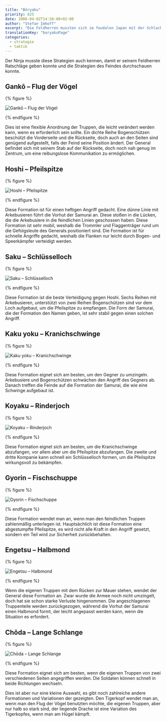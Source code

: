 ```yaml
---
title: "Bōryaku"
priority: 625
date: 2006-04-02T14:58:00+02:00
author: "Stefan Imhoff"
excerpt: "Die Feldherren mussten sich im feudalen Japan mit der Schlachtstrategie und Schlachtformationen auskennen. Dazu gehörten auch Befehle, Trommel- und Flaggensignale. Außerdem kannte sich jeder Feldherr bestens mit den Lehren von Sun Tzu aus."
translationKey: "boryakuPage"
categories:
  - strategie
  - taktik
---
```


Der Ninja musste diese Strategien auch kennen, damit er seinem Feldherren Ratschläge geben konnte und die Strategien des Feindes durchschauen konnte.

## Gankō – Flug der Vögel

{% figure %}

![Gankō – Flug der Vögel](/assets/images/book/formationen-ganko.svg)

{% endfigure %}

Dies ist eine flexible Anordnung der Truppen, die leicht verändert werden kann, wenn es erforderlich sein sollte. Ein dichte Reihe Bogenschützen beschützt die Vorderseite und die Rückseite, doch auch an den Seiten sind genügend aufgestellt, falls der Feind seine Position ändert. Der General befindet sich mit seinem Stab auf der Rückseite, doch noch nah genug im Zentrum, um eine reibungslose Kommunikation zu ermöglichen.

## Hoshi – Pfeilspitze

{% figure %}

![Hoshi – Pfeilspitze](/assets/images/book/formationen-hoshi.svg)

{% endfigure %}

Diese Formation ist für einen heftigen Angriff gedacht. Eine dünne Linie mit Arkebusieren führt die Vorhut der Samurai an. Diese stoßen in die Lücken, die die Arkebusiere in die feindlichen Linien geschossen haben. Diese Formation ist sehr mobil, weshalb die Trommler und Flaggenträger rund um die Gefolgsleute des Generals positioniert sind. Die Formation ist für schnelle Angriffe gedacht, weshalb die Flanken nur leicht durch Bogen- und Speerkämpfer verteidigt werden.

## Saku – Schlüsselloch

{% figure %}

![Saku – Schlüsselloch](/assets/images/book/formationen-saku.svg)

{% endfigure %}

Diese Formation ist die beste Verteidigung gegen Hoshi. Sechs Reihen mit Arkebusieren, unterstützt von zwei Reihen Bogenschützen sind vor dem Loch aufgebaut, um die Pfeilspitze zu empfangen. Die Form der Samurai, die der Formation den Namen geben, ist sehr stabil gegen einen solchen Angriff.

## Kaku yoku – Kranichschwinge

{% figure %}

![Kaku yoku – Kranichschwinge](/assets/images/book/formationen-kakuyoku.svg)

{% endfigure %}

Diese Formation eignet sich am besten, um den Gegner zu umzingeln. Arkebusiere und Bogenschützen schwächen den Angriff des Gegners ab. Danach treffen die Feinde auf die Formation der Samurai, die wie eine Schwinge aufgebaut ist.

## Koyaku – Rinderjoch

{% figure %}

![Koyaku – Rinderjoch](/assets/images/book/formationen-koyaku.svg)

{% endfigure %}

Diese Formation eignet sich am besten, um die Kranichschwinge abzufangen, vor allem aber um die Pfeilspitze abzufangen. Die zweite und dritte Kompanie kann schnell ein Schlüsselloch formen, um die Pfeilspitze wirkungsvoll zu bekämpfen.

## Gyorin – Fischschuppe

{% figure %}

![Gyorin – Fischschuppe](/assets/images/book/formationen-gyorin.svg)

{% endfigure %}

Diese Formation wendet man an, wenn man den feindlichen Truppen zahlenmäßig unterlegen ist. Hauptsächlich ist diese Formation eine abgestumpfte Pfeilspitze, es wird nicht alle Kraft in den Angriff gesetzt, sondern ein Teil wird zur Sicherheit zurückbehalten.

## Engetsu – Halbmond

{% figure %}

![Engetsu – Halbmond](/assets/images/book/formationen-engetsu.svg)

{% endfigure %}

Wenn die eigenen Truppen mit dem Rücken zur Mauer stehen, wendet der General diese Formation an. Zwar wurde die Armee noch nicht umzingelt, doch hat sie schon starke Verluste hingenommen. Die angeschlagenen Truppenteile werden zurückgezogen, während die Vorhut der Samurai einen Halbmond formt, der leicht angepasst werden kann, wenn die Situation es erfordert.

## Chōda – Lange Schlange

{% figure %}

![Chōda – Lange Schlange](/assets/images/book/formationen-choda.svg)

{% endfigure %}

Diese Formation eignet sich am besten, wenn die eigenen Truppen von zwei verschiedenen Seiten angegriffen werden. Die Soldaten können schnell in beide Richtungen wechseln.

Dies ist aber nur eine kleine Auswahl, es gibt noch zahlreiche andere Formationen und Variationen der gezeigten. Den Tigerkopf wendet man an, wenn man den Flug der Vögel benutzten möchte, die eigenen Truppen, aber nur halb so stark sind, der liegende Drache ist eine Variation des Tigerkopfes, wenn man am Hügel kämpft.
